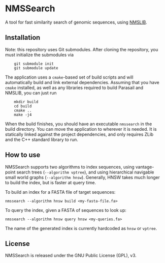 NMSSearch
==========

A tool for fast similarity search of genomic sequences, using [NMSLIB](https://github.com/nmslib/nmslib).

Installation
------------

Note: this repository uses Git submodules. After cloning the repository, you must initialize the submodules via
```console
    git submodule init
    git submodule update
```

The application uses a `cmake`-based set of build scripts and will automatically build and link external dependencies. Assuming that you have `cmake` installed, as well as any libraries required to build Parasail and NMSLIB, you can just run

```console
    mkdir build
    cd build
    cmake ..
    make -j4
```

When the build finishes, you should have an executable `nmssearch` in the build directory. You can move the application to wherever it is needed. It is statically linked against the project dependencies, and only requires ZLib and the C++ standard library to run.

How to use
----------

NMSSearch supports two algorithms to index sequences, using vantage-point search trees (`--algorithm vptree`), and using hierarchical navigable small world graphs (`--algorithm hnsw`). Generally, HNSW takes much longer to build the index, but is faster at query time.

To build an index for a FASTA file of target sequences:
```console
nmssearch --algorithm hnsw build <my-fasta-file.fa>
```

To query the index, given a FASTA of sequences to look up:
```console
nmssearch --algorithm hnsw query hnsw <my-queries.fa>
```

The name of the generated index is currently hardcoded as `hnsw` or `vptree`.

License
-------

NMSSearch is released under the GNU Public License (GPL), v3.